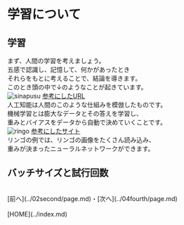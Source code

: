 # 学習について

## 学習
まず、人間の学習を考えましょう。  
五感で認識し、記憶して、何かがあったとき  
それらをもとに考えることで、結論を導きます。  
このとき頭の中で↓のようなことが起きています。  
![sinapusu](https://www.jst.go.jp/pr/announce/20150122/icons/zu1.gif)
[参考にしたURL](https://www.jst.go.jp/pr/announce/20150122/index.html)
<br>
人工知能は人間のこのような仕組みを模倣したものです。  
機械学習とは膨大なデータとその答えを学習し、  
重みとバイアスをデータから自動で決めていくことです。  
![ringo](https://internet.watch.impress.co.jp/img/iw/docs/1138/111/ai01-01_s.jpg)
[参考にしたサイト](https://internet.watch.impress.co.jp/docs/column/ai_keyword/1138111.html)
<br>
リンゴの例では、リンゴの画像をたくさん読み込み、  
重みが決まったニューラルネットワークができます。  


## バッチサイズと試行回数

<br>
[前へ](../02second/page.md)・[次へ](../04fourth/page.md)
<br>
<br>
[HOME](../index.md)
